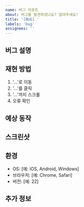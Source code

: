 ```yaml
---
name: 버그 리포트
about: 버그를 발견하셨나요? 알려주세요!
title: '[BUG] '
labels: 'bug'
assignees: ''
---
```


## 버그 설명
<!-- 버그에 대한 명확하고 간결한 설명 -->

## 재현 방법
1. '...'로 이동
2. '...'를 클릭
3. '...'까지 스크롤
4. 오류 확인

## 예상 동작
<!-- 예상했던 동작에 대한 설명 -->

## 스크린샷
<!-- 해당사항이 있다면 스크린샷 첨부 -->

## 환경
- OS: [예: iOS, Android, Windows]
- 브라우저: [예: Chrome, Safari]
- 버전: [예: 22]

## 추가 정보
<!-- 문제에 대한 추가적인 정보 -->
